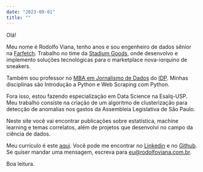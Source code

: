 ```yaml
---
date: "2023-09-01"
title: ""
---
```


Olá!

Meu nome é Rodolfo Viana, tenho <span id="age"></span> anos e sou engenheiro de dados sênior na [Farfetch](http://farfetch.com/). Trabalho no time da [Stadium Goods](https://www.stadiumgoods.com/), onde desenvolvo e implemento soluções tecnológicas para o marketplace nova-iorquino de sneakers. 

Também sou professor no [MBA em Jornalismo de Dados](https://www.idp.edu.br/techschool/mba-jornalismo-de-dados/) do [IDP](https://www.idp.edu.br/). Minhas disciplinas são Introdução a Python e Web Scraping com Python.

Fora isso, estou fazendo especialização em Data Science na Esalq-USP. Meu trabalho consiste na criação de um algoritmo de clusterização para detecção de anomalias nos gastos da Assembleia Legislativa de São Paulo.

Neste site você vai encontrar publicações sobre estatística, machine learning e temas correlatos, além de projetos que desenvolvi no campo da ciência de dados. 

Meu currículo é este [aqui](cv_2024.pdf). Você pode me encontrar no [Linkedin](https://www.linkedin.com/in/rodolfoviana/) e no [Github](https://github.com/rodolfo-viana). Se quiser mandar uma mensagem, escreva para eu@rodolfoviana.com.br.

Boa leitura.

<script>
    const today = new Date();
    const birthdate = new Date(1981, 3, 17);
    function age() {
        const one_or_zero = (today.getMonth() < birthdate.getMonth()) ||
                            (today.getMonth() === birthdate.getMonth() &&
                            today.getDate() < birthdate.getDate());
        let year_difference = today.getFullYear() - birthdate.getFullYear();
        const age = year_difference - one_or_zero;
        return age;
    }
    document.getElementById("age").innerHTML = age();
</script>
